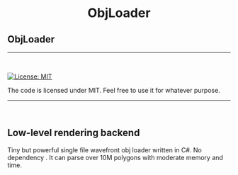 # 

<h1 align="center">
   ObjLoader
  <br>
  
  ##               ObjLoader
  
</h1>

<hr>


<br>

[![License: MIT](https://img.shields.io/badge/License-MIT-yellow.svg)](https://github.com/Zeckoxe/ObjLoader/blob/master/LICENSE)

The code is licensed under MIT. Feel free to use it for whatever purpose.

<hr>
<br>



## Low-level rendering backend

Tiny but powerful single file wavefront obj loader written in C#. No dependency . It can parse over 10M polygons with moderate memory and time.

<br>

